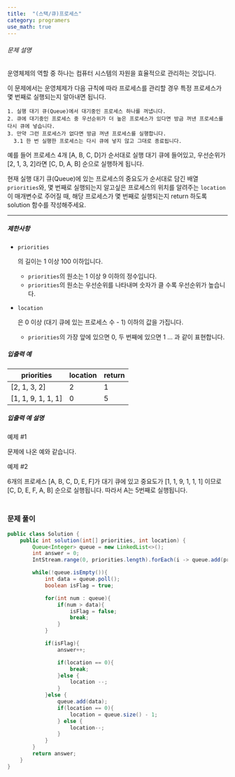 ```yaml
---
title:  "(스택/큐)프로세스"
category: programers
use_math: true
---
```




###### 문제 설명

운영체제의 역할 중 하나는 컴퓨터 시스템의 자원을 효율적으로 관리하는 것입니다. 

이 문제에서는 운영체제가 다음 규칙에 따라 프로세스를 관리할 경우 특정 프로세스가 몇 번째로 실행되는지 알아내면 됩니다.

```
1. 실행 대기 큐(Queue)에서 대기중인 프로세스 하나를 꺼냅니다.
2. 큐에 대기중인 프로세스 중 우선순위가 더 높은 프로세스가 있다면 방금 꺼낸 프로세스를 다시 큐에 넣습니다.
3. 만약 그런 프로세스가 없다면 방금 꺼낸 프로세스를 실행합니다.
  3.1 한 번 실행한 프로세스는 다시 큐에 넣지 않고 그대로 종료됩니다.
```

예를 들어 프로세스 4개 [A, B, C, D]가 순서대로 실행 대기 큐에 들어있고, 우선순위가 [2, 1, 3, 2]라면 [C, D, A, B] 순으로 실행하게 됩니다.

현재 실행 대기 큐(Queue)에 있는 프로세스의 중요도가 순서대로 담긴 배열 `priorities`와, 몇 번째로 실행되는지 알고싶은 프로세스의 위치를 알려주는 `location`이 매개변수로 주어질 때, 해당 프로세스가 몇 번째로 실행되는지 return 하도록 solution 함수를 작성해주세요.

------

##### 제한사항

- ```
  priorities
  ```

  의 길이는 1 이상 100 이하입니다.

  - `priorities`의 원소는 1 이상 9 이하의 정수입니다.
  - `priorities`의 원소는 우선순위를 나타내며 숫자가 클 수록 우선순위가 높습니다.

- ```
  location
  ```

  은 0 이상 (대기 큐에 있는 프로세스 수 - 1) 이하의 값을 가집니다.

  - `priorities`의 가장 앞에 있으면 0, 두 번째에 있으면 1 … 과 같이 표현합니다.

##### 입출력 예

| priorities         | location | return |
| ------------------ | -------- | ------ |
| [2, 1, 3, 2]       | 2        | 1      |
| [1, 1, 9, 1, 1, 1] | 0        | 5      |

##### 입출력 예 설명

예제 #1

문제에 나온 예와 같습니다.

예제 #2

6개의 프로세스 [A, B, C, D, E, F]가 대기 큐에 있고 중요도가 [1, 1, 9, 1, 1, 1] 이므로 [C, D, E, F, A, B] 순으로 실행됩니다. 따라서 A는 5번째로 실행됩니다.



### <br>문제 풀이 

```java
public class Solution {
    public int solution(int[] priorities, int location) {
        Queue<Integer> queue = new LinkedList<>();
        int answer = 0;
        IntStream.range(0, priorities.length).forEach(i -> queue.add(priorities[i]));

        while(!queue.isEmpty()){
            int data = queue.poll();
            boolean isFlag = true;

            for(int num : queue){
                if(num > data){
                    isFlag = false;
                    break;
                }
            }

            if(isFlag){
                answer++;

                if(location == 0){
                    break;
                }else {
                    location --;
                }
            }else {
                queue.add(data);
                if(location == 0){
                    location = queue.size() - 1;
                } else {
                    location--;
                }
            }
        }
        return answer;
    }
}
```





